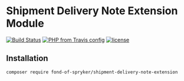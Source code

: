 # Shipment Delivery Note Extension Module
[![Build Status](https://travis-ci.org/fond-of/spryker-shipment-delivery-note-extension.svg?branch=master)](https://travis-ci.org/fond-of/spryker-shipment-delivery-note-extension)
[![PHP from Travis config](https://img.shields.io/travis/php-v/fond-of/spryker-shipment-delivery-note-extension.svg)](https://php.net/)
[![license](https://img.shields.io/github/license/fond-of/spryker-shipment-delivery-note-extension.svg)](https://packagist.org/packages/fond-of-spryker/shipment-delivery-note-extension)

## Installation

```
composer require fond-of-spryker/shipment-delivery-note-extension
```
